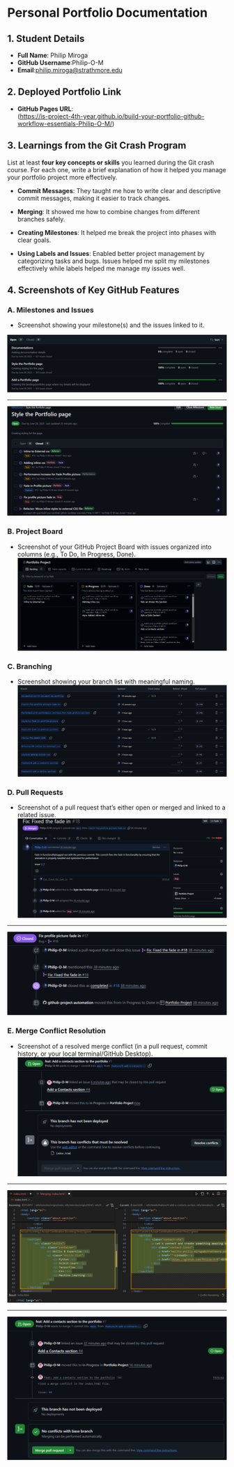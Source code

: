 # Personal Portfolio Documentation

## 1. Student Details

- **Full Name**: Philip Miroga
- **GitHub Username**:Philip-O-M
- **Email**:philip.miroga@strathmore.edu

## 2. Deployed Portfolio Link

- **GitHub Pages URL**:  
(https://is-project-4th-year.github.io/build-your-portfolio-github-workflow-essentials-Philip-O-M/)

## 3. Learnings from the Git Crash Program

List at least **four key concepts or skills** you learned during the Git crash course. For each one, write a brief explanation of how it helped you manage your portfolio project more effectively.



- **Commit Messages**: They taught me how to write clear and descriptive commit messages, making it easier to track changes.

- **Merging**: It showed me how to combine changes from different branches safely. 

- **Creating Milestones**: It helped me break the project into phases with clear goals. 

- **Using Labels and Issues**: Enabled better project management by categorizing tasks and bugs. Issues helped me split my milestones effectively while labels helped me manage my issues well.
## 4. Screenshots of Key GitHub Features

### A. Milestones and Issues

- Screenshot showing your milestone(s) and the issues linked to it.

![All Milestones](Screenshots/image.png)

---

![Example of issues under the portfolio](Screenshots/image2.png)

### B. Project Board

- Screenshot of your GitHub Project Board with issues organized into columns (e.g., To Do, In Progress, Done).
![ProjectBoard](Screenshots/image3.png)
### C. Branching

- Screenshot showing your branch list with meaningful naming.
![Branches](Screenshots/image4.png)
### D. Pull Requests

- Screenshot of a pull request that’s either open or merged and linked to a related issue.
![Pull Request](Screenshots/image5.png)

---

![Issue](Screenshots/image6.png)
### E. Merge Conflict Resolution

- Screenshot of a resolved merge conflict (in a pull request, commit history, or your local terminal/GitHub Desktop).
![Merge Conflict](Screenshots/image7.png)

---

![Resolving](Screenshots/image8.png)

---

![Resolved](Screenshots/image9.png)
